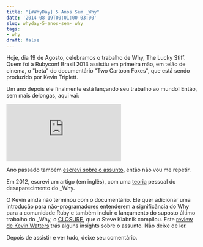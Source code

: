 ```yaml
---
title: "[#WhyDay] 5 Anos Sem _Why"
date: '2014-08-19T00:01:00-03:00'
slug: whyday-5-anos-sem-_why
tags:
- why
draft: false
---
```




Hoje, dia 19 de Agosto, celebramos o trabalho de Why, The Lucky Stiff. Quem foi à Rubyconf Brasil 2013 assistiu em primeira mão, em telão de cinema, o "beta" do documentário "Two Cartoon Foxes", que está sendo produzido por Kevin Triplett.

Um ano depois ele finalmente está lançando seu trabalho ao mundo! Então, sem mais delongas, aqui vai:

<div class='embed-container'><iframe src='http://player.vimeo.com/video/103600757' frameborder='0' webkitAllowFullScreen mozallowfullscreen allowFullScreen></iframe></div>

Ano passado também [escrevi sobre o assunto](http://www.akitaonrails.com/2013/08/24/rubyconf-brasil-2013-lembrando-de-_why), então não vou me repetir.

Em 2012, escrevi um artigo (em inglês), com uma [teoria](http://www.akitaonrails.com/2012/09/07/_why-ruby-dramas-and-dynamiting-courtlandt) pessoal do desaparecimento do _Why. 

O Kevin ainda não terminou com o documentário. Ele quer adicionar uma introdução para não-programadores entenderem a significância do Why para a comunidade Ruby e também incluir o lançamento do suposto último trabalho do _Why, o [CLOSURE](http://words.steveklabnik.com/closure), que o Steve Klabnik compilou. Este [review de Kevin Watters](http://kevinw.github.io/2013/04/30/why-did-why-the-lucky-stiff-quit/) trás alguns insights sobre o assunto. Não deixe de ler.

Depois de assistir e ver tudo, deixe seu comentário.
